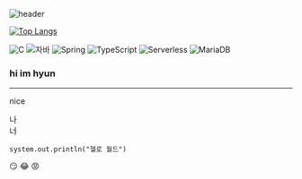 ![header](https://capsule-render.vercel.app/api?type=shark&color=auto&height=300&section=header&text=깃허브%20특강&fontSize=90)


[![Top Langs](https://github-readme-stats.vercel.app/api/top-langs/?username=DongHyun700)](https://github.com/DongHyun700/github-readme-stats)


![C](https://img.shields.io/badge/-C-123456?style=flat-square&logo=C&logoColor=black)
![자바](https://img.shields.io/badge/-자바-007396?style=flat&logo=Java&logoColor=ffffff)
![Spring](https://img.shields.io/badge/-Spring-6DB33F?style=for-the-badge&logo=Spring&logoColor=white)
![TypeScript](https://img.shields.io/badge/-TypeScript-3178C6?style=flat-square&logo=TypeScript&logoColor=white)
![Serverless](https://img.shields.io/badge/-Serverless-FD5750?style=flat-square&logo=Serverless&logoColor=magenta)
![MariaDB](https://img.shields.io/badge/-MariaDB-1F305F?style=flat-square&logo=mariadb&logoColor=white)



### hi im hyun
---
nice

나<br>너

```
system.out.println("헬로 월드")
```
:smirk:
:joy:
:rage:
